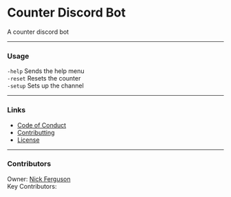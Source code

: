 # Counter Discord Bot

A counter discord bot

---

### Usage

`-help` Sends the help menu  
`-reset` Resets the counter  
`-setup` Sets up the channel  

---

### Links
- [Code of Conduct]()
- [Contributting]()
- [License]()

---

### Contributors
Owner: [Nick Ferguson](https://github.com/N-F9)  
Key Contributors: 

